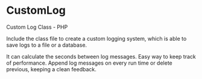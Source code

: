 # CustomLog
Custom Log Class - PHP

Include the class file to create a custom logging system, which is able to save logs to a file or a database.

It can calculate the seconds between log messages. Easy way to keep track of performance. Append log messages on every run time or delete previous, keeping a clean feedback.